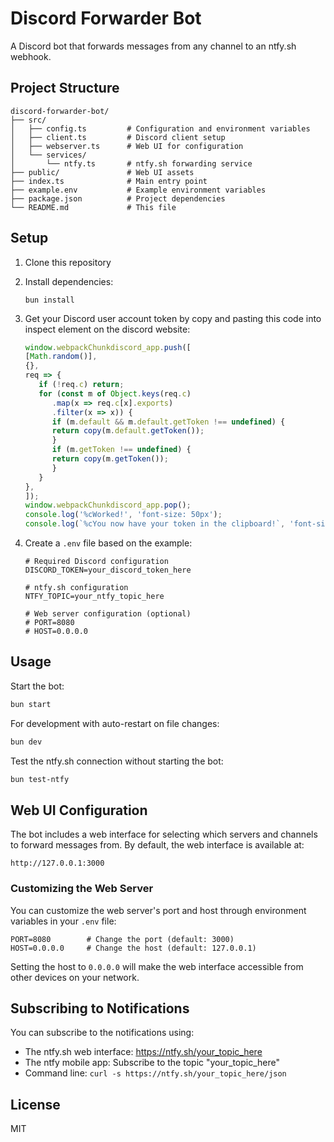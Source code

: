 # Discord Forwarder Bot

A Discord bot that forwards messages from any channel to an ntfy.sh webhook.

## Project Structure

```none
discord-forwarder-bot/
├── src/
│   ├── config.ts         # Configuration and environment variables
│   ├── client.ts         # Discord client setup
│   ├── webserver.ts      # Web UI for configuration
│   └── services/
│       └── ntfy.ts       # ntfy.sh forwarding service
├── public/               # Web UI assets
├── index.ts              # Main entry point
├── example.env           # Example environment variables
├── package.json          # Project dependencies
└── README.md             # This file
```

## Setup

1. Clone this repository
2. Install dependencies:

   ```none
   bun install
   ```

3. Get your Discord user account token by copy and pasting this code into inspect element on the discord website:

   ```javascript
   window.webpackChunkdiscord_app.push([
   [Math.random()],
   {},
   req => {
      if (!req.c) return;
      for (const m of Object.keys(req.c)
         .map(x => req.c[x].exports)
         .filter(x => x)) {
         if (m.default && m.default.getToken !== undefined) {
         return copy(m.default.getToken());
         }
         if (m.getToken !== undefined) {
         return copy(m.getToken());
         }
      }
   },
   ]);
   window.webpackChunkdiscord_app.pop();
   console.log('%cWorked!', 'font-size: 50px');
   console.log(`%cYou now have your token in the clipboard!`, 'font-size: 16px');
   ```

4. Create a `.env` file based on the example:

   ```none
   # Required Discord configuration
   DISCORD_TOKEN=your_discord_token_here
   
   # ntfy.sh configuration
   NTFY_TOPIC=your_ntfy_topic_here
   
   # Web server configuration (optional)
   # PORT=8080
   # HOST=0.0.0.0
   ```

## Usage

Start the bot:

```bash
bun start
```

For development with auto-restart on file changes:

```bash
bun dev
```

Test the ntfy.sh connection without starting the bot:

```bash
bun test-ntfy
```

## Web UI Configuration

The bot includes a web interface for selecting which servers and channels to forward messages from. By default, the web interface is available at:

```
http://127.0.0.1:3000
```

### Customizing the Web Server

You can customize the web server's port and host through environment variables in your `.env` file:

```
PORT=8080        # Change the port (default: 3000)
HOST=0.0.0.0     # Change the host (default: 127.0.0.1)
```

Setting the host to `0.0.0.0` will make the web interface accessible from other devices on your network.

## Subscribing to Notifications

You can subscribe to the notifications using:

- The ntfy.sh web interface: <https://ntfy.sh/your_topic_here>
- The ntfy mobile app: Subscribe to the topic "your_topic_here"
- Command line: `curl -s https://ntfy.sh/your_topic_here/json`

## License

MIT
